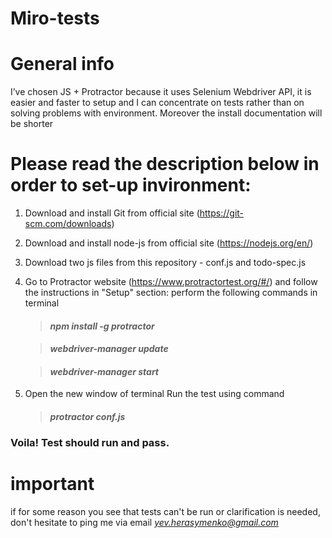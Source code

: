 # Miro-tests

# General info
I’ve chosen JS + Protractor because it uses Selenium Webdriver API, it is easier and faster to setup and I can concentrate on tests rather than on solving problems with environment. Moreover the install documentation will be shorter

# Please read the description below in order to set-up invironment:
1. Download and install Git from official site (https://git-scm.com/downloads)
2. Download and install node-js from official site (https://nodejs.org/en/)
3. Download two js files from this repository - conf.js and todo-spec.js
4. Go to Protractor website (https://www.protractortest.org/#/) and follow the instructions in "Setup" section: perform the following commands in terminal

    > #### *npm install -g protractor*

    > #### *webdriver-manager update*

    > #### *webdriver-manager start*

5. Open the new window of terminal
Run the test using command

    > #### *protractor conf.js*

### Voila! Test should run and pass.

# important

if for some reason you see that tests can't be run or clarification is needed, don't hesitate to ping me via email *yev.herasymenko@gmail.com*
